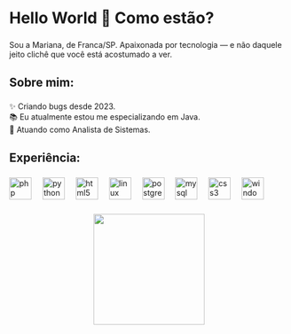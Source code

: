 <h1 align="left">Hello World 👋 Como estão?</h1>

###

<p align="left">Sou a Mariana, de Franca/SP. Apaixonada por tecnologia — e não daquele jeito clichê que você está acostumado a ver.</p>

###

<h2 align="left">Sobre mim:</h2>

###

<p align="left">✨ Criando bugs desde 2023.<br>📚 Eu atualmente estou me especializando em Java.<br>🎯 Atuando como Analista de Sistemas.</p>

###

<h2 align="left">Experiência:</h2>

###

<div align="left">
  <img src="https://cdn.jsdelivr.net/gh/devicons/devicon/icons/php/php-original.svg" height="40" alt="php logo"  />
  <img width="12" />
  <img src="https://cdn.jsdelivr.net/gh/devicons/devicon/icons/python/python-original.svg" height="40" alt="python logo"  />
  <img width="12" />
  <img src="https://cdn.jsdelivr.net/gh/devicons/devicon/icons/html5/html5-original.svg" height="40" alt="html5 logo"  />
  <img width="12" />
  <img src="https://cdn.jsdelivr.net/gh/devicons/devicon/icons/linux/linux-original.svg" height="40" alt="linux logo"  />
  <img width="12" />
  <img src="https://cdn.jsdelivr.net/gh/devicons/devicon/icons/postgresql/postgresql-original.svg" height="40" alt="postgresql logo"  />
  <img width="12" />
  <img src="https://cdn.jsdelivr.net/gh/devicons/devicon/icons/mysql/mysql-original.svg" height="40" alt="mysql logo"  />
  <img width="12" />
  <img src="https://cdn.jsdelivr.net/gh/devicons/devicon/icons/css3/css3-original.svg" height="40" alt="css3 logo"  />
  <img width="12" />
  <img src="https://cdn.jsdelivr.net/gh/devicons/devicon/icons/windows8/windows8-original.svg" height="40" alt="windows8 logo"  />
</div>

###

<div align="center">
  <img height="200" src="https://i.imgflip.com/65efzo.gif](https://64.media.tumblr.com/b3426b755d9ce47a6edec261a7ee0251/913dd2f4f38dcdbc-a1/s640x960/689f753873489e9c23ac1c585a6389a5a8e84c15.gifv"  />
</div>

###
